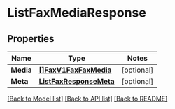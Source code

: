 # ListFaxMediaResponse

## Properties
Name | Type | Notes
------------ | ------------- | -------------
**Media** | [**[]FaxV1FaxFaxMedia**](fax.v1.fax.fax_media.md) | [optional] 
**Meta** | [**ListFaxResponseMeta**](ListFaxResponse_meta.md) | [optional] 

[[Back to Model list]](../README.md#documentation-for-models) [[Back to API list]](../README.md#documentation-for-api-endpoints) [[Back to README]](../README.md)


